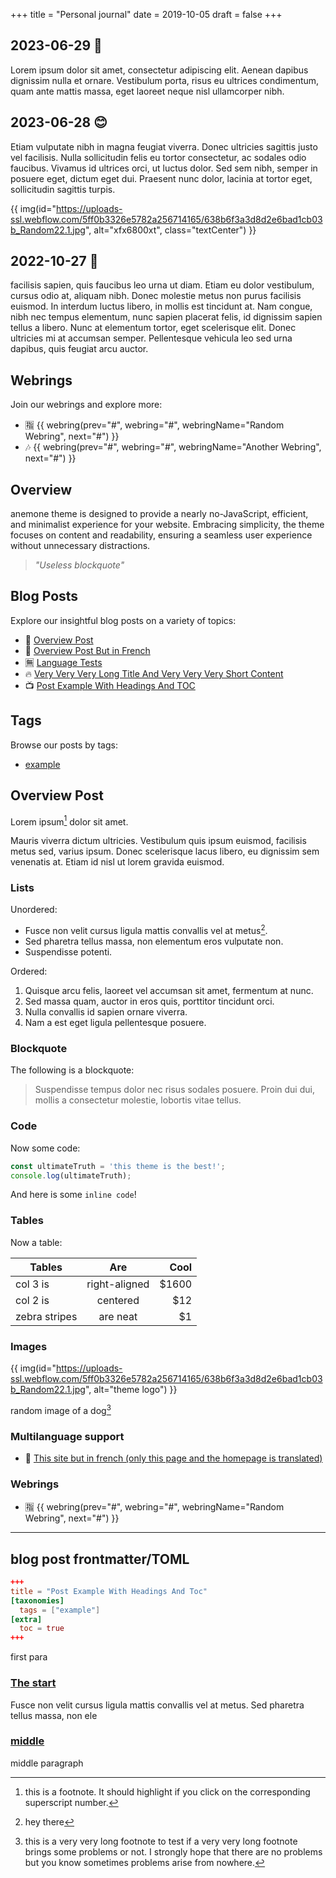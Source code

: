 +++
title = "Personal journal"
date = 2019-10-05
draft = false
+++

## 2023-06-29 🔧
Lorem ipsum dolor sit amet, consectetur adipiscing elit. Aenean dapibus dignissim nulla et ornare. Vestibulum porta, risus eu ultrices condimentum, quam ante mattis massa, eget laoreet neque nisl ullamcorper nibh.


## 2023-06-28 😊
Etiam vulputate nibh in magna feugiat viverra. Donec ultricies sagittis justo vel facilisis. Nulla sollicitudin felis eu tortor consectetur, ac sodales odio faucibus. Vivamus id ultrices orci, ut luctus dolor. Sed sem nibh, semper in posuere eget, dictum eget dui. Praesent nunc dolor, lacinia at tortor eget, sollicitudin sagittis turpis.

{{ img(id="https://uploads-ssl.webflow.com/5ff0b3326e5782a256714165/638b6f3a3d8d2e6bad1cb03b_Random22.1.jpg", alt="xfx6800xt", class="textCenter") }}

## 2022-10-27 💢
facilisis sapien, quis faucibus leo urna ut diam. Etiam eu dolor vestibulum, cursus odio at, aliquam nibh. Donec molestie metus non purus facilisis euismod. In interdum luctus libero, in mollis est tincidunt at. Nam congue, nibh nec tempus elementum, nunc sapien placerat felis, id dignissim sapien tellus a libero. Nunc at elementum tortor, eget scelerisque elit. Donec ultricies mi at accumsan semper. Pellentesque vehicula leo sed urna dapibus, quis feugiat arcu auctor. 

## Webrings

Join our webrings and explore more:

- 🈯 {{ webring(prev="#", webring="#", webringName="Random Webring", next="#") }}
- 🎶 {{ webring(prev="#", webring="#", webringName="Another Webring", next="#") }}


## Overview

anemone theme is designed to provide a nearly no-JavaScript, efficient, and minimalist experience for your website. Embracing simplicity, the theme focuses on content and readability, ensuring a seamless user experience without unnecessary distractions.

> *"Useless blockquote"*

## Blog Posts

Explore our insightful blog posts on a variety of topics:

- 🥣 [Overview Post](./blog/overview-post)
- 🥣 [Overview Post But in French](./fr/blog/overview-post)
- 🈚 [Language Tests](./blog/language-tests)
- 🔥 [Very Very Very Long Title And Very Very Very Short Content](./blog/very-very-very-long-title-and-very-very-very-short-content)
- 📺 [Post Example With Headings And TOC](./blog/post-example-with-headings-and-toc)

## Tags

Browse our posts by tags:

- [example](./tags/example)

## Overview Post


Lorem ipsum[^1] dolor sit amet.

Mauris viverra dictum ultricies. Vestibulum quis ipsum euismod, facilisis metus sed, varius ipsum. Donec scelerisque lacus libero, eu dignissim sem venenatis at. Etiam id nisl ut lorem gravida euismod.

### Lists

Unordered:

- Fusce non velit cursus ligula mattis convallis vel at metus[^2].
- Sed pharetra tellus massa, non elementum eros vulputate non.
- Suspendisse potenti.

Ordered:

1. Quisque arcu felis, laoreet vel accumsan sit amet, fermentum at nunc.
2. Sed massa quam, auctor in eros quis, porttitor tincidunt orci.
3. Nulla convallis id sapien ornare viverra.
4. Nam a est eget ligula pellentesque posuere.

### Blockquote

The following is a blockquote:

> Suspendisse tempus dolor nec risus sodales posuere. Proin dui dui, mollis a consectetur molestie, lobortis vitae tellus.

### Code

Now some code:

```js
const ultimateTruth = 'this theme is the best!';
console.log(ultimateTruth);
```

And here is some `inline code`!

### Tables

Now a table:

| Tables        | Are           | Cool  |
| ------------- |:-------------:| -----:|
| col 3 is      | right-aligned | $1600 |
| col 2 is      | centered      |   $12 |
| zebra stripes | are neat      |    $1 |

### Images

{{ img(id="https://uploads-ssl.webflow.com/5ff0b3326e5782a256714165/638b6f3a3d8d2e6bad1cb03b_Random22.1.jpg", alt="theme logo") }}

random image of a dog[^4]

### Multilanguage support
- 🥣 [This site but in french (only this page and the homepage is translated)](/fr)

### Webrings
  - 🈯 {{ webring(prev="#", webring="#", webringName="Random Webring", next="#") }}

---

[^1]: this is a footnote. It should highlight if you click on the corresponding superscript number.

[^2]: hey there

[^3]: this is another footnote.

[^4]: this is a very very long footnote to test if a very very long footnote brings some problems or not. I strongly hope that there are no problems but you know sometimes problems arise from nowhere.

## blog post frontmatter/TOML
```toml
+++
title = "Post Example With Headings And Toc"
[taxonomies]
  tags = ["example"]
[extra]
  toc = true
+++
```

first para

### [The start](#the-start)

Fusce non velit cursus ligula mattis convallis vel at metus. Sed pharetra tellus massa, non ele

### [middle](#the-middle)
middle paragraph